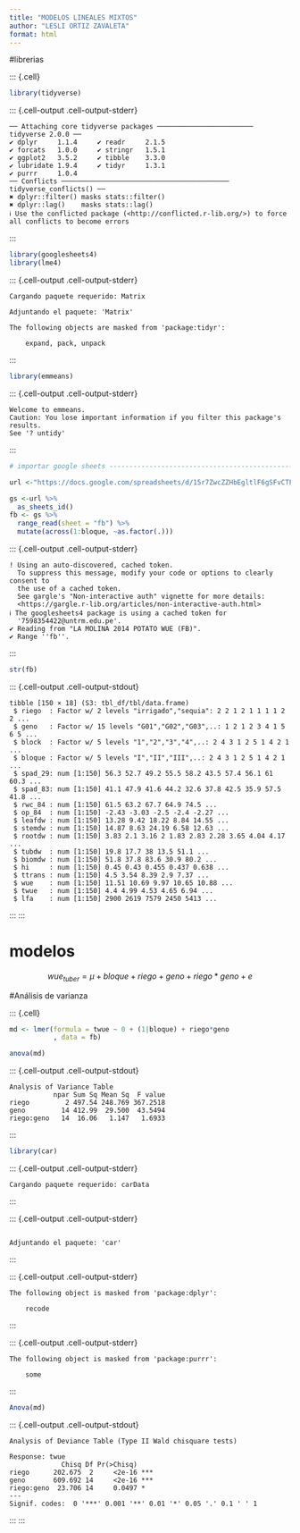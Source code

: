 ```yaml
---
title: "MODELOS LINEALES MIXTOS"
author: "LESLI ORTIZ ZAVALETA"
format: html
---
```

#librerias

::: {.cell}

```{.r .cell-code}
library(tidyverse)
```

::: {.cell-output .cell-output-stderr}

```
── Attaching core tidyverse packages ──────────────────────── tidyverse 2.0.0 ──
✔ dplyr     1.1.4     ✔ readr     2.1.5
✔ forcats   1.0.0     ✔ stringr   1.5.1
✔ ggplot2   3.5.2     ✔ tibble    3.3.0
✔ lubridate 1.9.4     ✔ tidyr     1.3.1
✔ purrr     1.0.4     
── Conflicts ────────────────────────────────────────── tidyverse_conflicts() ──
✖ dplyr::filter() masks stats::filter()
✖ dplyr::lag()    masks stats::lag()
ℹ Use the conflicted package (<http://conflicted.r-lib.org/>) to force all conflicts to become errors
```


:::

```{.r .cell-code}
library(googlesheets4)
library(lme4)
```

::: {.cell-output .cell-output-stderr}

```
Cargando paquete requerido: Matrix

Adjuntando el paquete: 'Matrix'

The following objects are masked from 'package:tidyr':

    expand, pack, unpack
```


:::

```{.r .cell-code}
library(emmeans)
```

::: {.cell-output .cell-output-stderr}

```
Welcome to emmeans.
Caution: You lose important information if you filter this package's results.
See '? untidy'
```


:::

```{.r .cell-code}
# importar google sheets --------------------------------------------------

url <-"https://docs.google.com/spreadsheets/d/15r7ZwcZZHbEgltlF6gSFvCTFA-CFzVBWwg3mFlRyKPs/edit?gid=172957346#gid=172957346"

gs <-url %>%
  as_sheets_id()
fb <- gs %>%
  range_read(sheet = "fb") %>% 
  mutate(across(1:bloque, ~as.factor(.)))
```

::: {.cell-output .cell-output-stderr}

```
! Using an auto-discovered, cached token.
  To suppress this message, modify your code or options to clearly consent to
  the use of a cached token.
  See gargle's "Non-interactive auth" vignette for more details:
  <https://gargle.r-lib.org/articles/non-interactive-auth.html>
ℹ The googlesheets4 package is using a cached token for
  '7598354422@untrm.edu.pe'.
✔ Reading from "LA MOLINA 2014 POTATO WUE (FB)".
✔ Range ''fb''.
```


:::

```{.r .cell-code}
str(fb)
```

::: {.cell-output .cell-output-stdout}

```
tibble [150 × 18] (S3: tbl_df/tbl/data.frame)
 $ riego  : Factor w/ 2 levels "irrigado","sequia": 2 2 1 2 1 1 1 1 2 2 ...
 $ geno   : Factor w/ 15 levels "G01","G02","G03",..: 1 2 1 2 3 4 1 5 6 5 ...
 $ block  : Factor w/ 5 levels "1","2","3","4",..: 2 4 3 1 2 5 1 4 2 1 ...
 $ bloque : Factor w/ 5 levels "I","II","III",..: 2 4 3 1 2 5 1 4 2 1 ...
 $ spad_29: num [1:150] 56.3 52.7 49.2 55.5 58.2 43.5 57.4 56.1 61 60.3 ...
 $ spad_83: num [1:150] 41.1 47.9 41.6 44.2 32.6 37.8 42.5 35.9 57.5 41.8 ...
 $ rwc_84 : num [1:150] 61.5 63.2 67.7 64.9 74.5 ...
 $ op_84  : num [1:150] -2.43 -3.03 -2.5 -2.4 -2.27 ...
 $ leafdw : num [1:150] 13.28 9.42 18.22 8.84 14.55 ...
 $ stemdw : num [1:150] 14.87 8.63 24.19 6.58 12.63 ...
 $ rootdw : num [1:150] 3.83 2.1 3.16 2 1.83 2.83 2.28 3.65 4.04 4.17 ...
 $ tubdw  : num [1:150] 19.8 17.7 38 13.5 51.1 ...
 $ biomdw : num [1:150] 51.8 37.8 83.6 30.9 80.2 ...
 $ hi     : num [1:150] 0.45 0.43 0.455 0.437 0.638 ...
 $ ttrans : num [1:150] 4.5 3.54 8.39 2.9 7.37 ...
 $ wue    : num [1:150] 11.51 10.69 9.97 10.65 10.88 ...
 $ twue   : num [1:150] 4.4 4.99 4.53 4.65 6.94 ...
 $ lfa    : num [1:150] 2900 2619 7579 2450 5413 ...
```


:::
:::


# modelos

$$ wue_{tuber}= \mu + bloque + riego + geno + riego*geno + e $$

#Análisis de varianza

::: {.cell}

```{.r .cell-code}
md <- lmer(formula = twue ~ 0 + (1|bloque) + riego*geno
           , data = fb)

anova(md)
```

::: {.cell-output .cell-output-stdout}

```
Analysis of Variance Table
           npar Sum Sq Mean Sq  F value
riego         2 497.54 248.769 367.2518
geno         14 412.99  29.500  43.5494
riego:geno   14  16.06   1.147   1.6933
```


:::

```{.r .cell-code}
library(car)
```

::: {.cell-output .cell-output-stderr}

```
Cargando paquete requerido: carData
```


:::

::: {.cell-output .cell-output-stderr}

```

Adjuntando el paquete: 'car'
```


:::

::: {.cell-output .cell-output-stderr}

```
The following object is masked from 'package:dplyr':

    recode
```


:::

::: {.cell-output .cell-output-stderr}

```
The following object is masked from 'package:purrr':

    some
```


:::

```{.r .cell-code}
Anova(md)
```

::: {.cell-output .cell-output-stdout}

```
Analysis of Deviance Table (Type II Wald chisquare tests)

Response: twue
             Chisq Df Pr(>Chisq)    
riego      202.675  2     <2e-16 ***
geno       609.692 14     <2e-16 ***
riego:geno  23.706 14     0.0497 *  
---
Signif. codes:  0 '***' 0.001 '**' 0.01 '*' 0.05 '.' 0.1 ' ' 1
```


:::
:::



